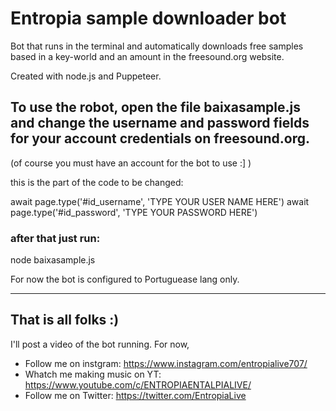 # Entropia sample downloader bot
Bot that runs in the terminal and automatically downloads free samples based in a key-world and an amount in the freesound.org website.

Created with node.js and Puppeteer.


<!--                 /|
       =  =  =      / |
  ____| || || |____/  | -_-_-_-_-_-_
|)----| || || |____   |     AH
  ((  | || || |  ))\  | _-_-_-_-_-_-
   \\_|_||_||_|_//  \ |
    \___________/    \|
     -->
     
     
     
 ## To use the robot, open the file baixasample.js and change the username and password fields for your account credentials on freesound.org.
 (of course you must have an account for the bot to use :] )
  
  this is the part of the code to be changed:

  await page.type('#id_username', 'TYPE YOUR USER NAME HERE')
  await page.type('#id_password', 'TYPE YOUR PASSWORD HERE')


  ### after that just run:
  
  node baixasample.js
  
  
  
  For now the bot is configured to Portuguease lang only.



__________________________________________________________________________________

## That is all folks :)

I'll post a video of the bot running. For now, 

- Follow me on instgram: https://www.instagram.com/entropialive707/
- Whatch me making music on YT: https://www.youtube.com/c/ENTROPIAENTALPIALIVE/
- Follow me on Twitter: https://twitter.com/EntropiaLive



